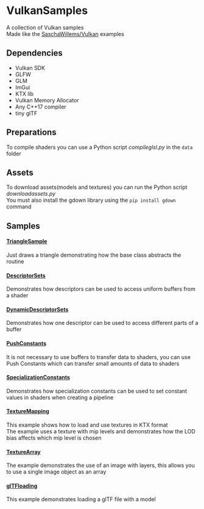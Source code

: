 # VulkanSamples
A collection of Vulkan samples  
Made like the [SaschaWillems/Vulkan](https://github.com/SaschaWillems/Vulkan/) examples

## Dependencies
* Vulkan SDK
* GLFW
* GLM
* ImGui
* KTX lib
* Vulkan Memory Allocator
* Any C++17 compiler
* tiny glTF

## Preparations
To compile shaders you can use a Python script *compileglsl.py* in the `data` folder

## Assets
To download assets(models and textures) you can run the Python script *downloadassets.py*  
You must also install the gdown library using the `pip install gdown` command

## Samples

#### [TriangleSample](samples/TriangleSample/)
Just draws a triangle demonstrating how the base class abstracts the routine

#### [DescriptorSets](samples/DescriptorSets/)
Demonstrates how descriptors can be used to access uniform buffers from a shader

#### [DynamicDescriptorSets](samples/DynamicDescriptorSets/)
Demonstrates how one descriptor can be used to access different parts of a buffer

#### [PushConstants](samples/PushConstants/)
It is not necessary to use buffers to transfer data to shaders, you can use Push Constants which can transfer small amounts of data to shaders

#### [SpecializationConstants](samples/SpecializationConstants/)
Demonstrates how specialization constants can be used to set constant values in shaders when creating a pipeline

#### [TextureMapping](samples/TextureMapping/)
This example shows how to load and use textures in KTX format  
The example uses a texture with mip levels and demonstrates how the LOD bias affects which mip level is chosen

#### [TextureArray](samples/TextureArray/)
The example demonstrates the use of an image with layers, this allows you to use a single image object as an array

#### [glTFloading](samples/glTFloading/)
This example demonstrates loading a glTF file with a model
